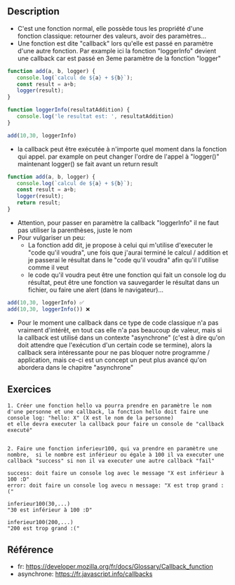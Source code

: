 ## Description


- C'est une fonction normal, elle possède tous les propriété d'une fonction classique: retourner des valeurs, avoir des paramètres...
- Une fonction est dite "callback" lors qu'elle est passé en paramètre d'une autre fonction. Par example ici la fonction "loggerInfo" devient une callback car est passé en 3eme paramètre de la fonction "logger"

```javascript
function add(a, b, logger) {
   console.log(`calcul de ${a} + ${b}`);
   const result = a+b;
   logger(result);
}

function loggerInfo(resultatAddition) {
   console.log('le resultat est: ', resultatAddition)
}

add(10,30, loggerInfo)

```

- la callback peut être exécutée à n'importe quel moment dans la fonction qui appel. par example on peut changer l'ordre de l'appel à "logger()" maintenant logger() se fait avant un return result
```javascript
function add(a, b, logger) {
   console.log(`calcul de ${a} + ${b}`);
   const result = a+b;
   logger(result);
   return result;
}
```

- Attention, pour passer en paramètre la callback "loggerInfo" il ne faut pas utiliser la parenthèses, juste le nom
- Pour vulgariser un peu:
	- La fonction add dit, je propose à celui qui m'utilise d'executer le "code qu'il voudra", une fois que j'aurai terminé le calcul / addition et je passerai le résultat dans le "code qu'il voudra" afin qu'il l'utilise comme il veut
	- le code qu'il voudra peut être une fonction qui fait un console log du résultat, peut être une fonction va sauvegarder le résultat dans un fichier, ou faire une alert (dans le navigateur)...

```javascript
add(10,30, loggerInfo) ✅
add(10,30, loggerInfo()) ❌
```

- Pour le moment une callback dans ce type de code classique n'a pas vraiment d'intérêt, en tout cas elle n'a pas beaucoup de valeur, mais si la callback est utilisé dans un contexte "asynchrone" (c'est à dire qu'on doit attendre que l'exécution d'un certain code se termine), alors la callback sera intéressante pour ne pas bloquer notre programme / application, mais ce-ci est un concept un peut plus avancé qu'on abordera dans le chapitre "asynchrone" 


## Exercices

```
1. Créer une fonction hello va pourra prendre en paramètre le nom d'une personne et une callback, la fonction hello doit faire une console log: "hello: X" (X est le nom de la personne)
et elle devra executer la callback pour faire un console de "callback executé"


2. Faire une fonction inferieur100, qui va prendre en paramètre une nombre,  si le nombre est inférieur ou égale à 100 il va executer une callback "success" si non il va executer une autre callback "fail"

success: doit faire un console log avec le message "X est inférieur à 100 :D"
error: doit faire un console log avecu n message: "X est trop grand :("

inferieur100(30,...)
"30 est inférieur à 100 :D"

inferieur100(200,...)
"200 est trop grand :("

```

## Référence

- fr: https://developer.mozilla.org/fr/docs/Glossary/Callback_function
- asynchrone: https://fr.javascript.info/callbacks


